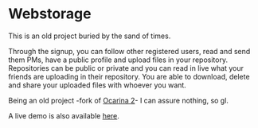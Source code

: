 Webstorage
==========

This is an old project buried by the sand of times.

Through the signup, you can follow other registered users, read and send them PMs, have a public profile and upload files in your repository.
Repositories can be public or private and you can read in live what your friends are uploading in their repository.
You are able to download, delete and share your uploaded files with whoever you want.

Being an old project -fork of [Ocarina 2](https://github.com/RoxasShadow/OcarinaProject)- I can assure nothing, so gl.

A live demo is also available [here](http://www.giovannicapuano.net/webstorage/).
